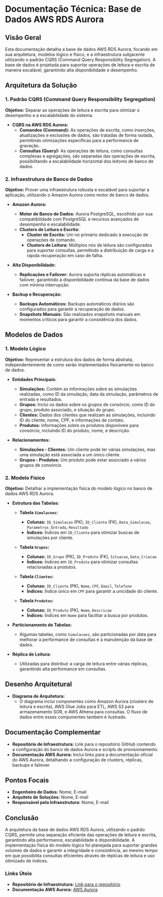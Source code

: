 # Documentação Técnica: Base de Dados AWS RDS Aurora

## Visão Geral

Esta documentação detalha a base de dados AWS RDS Aurora, focando em sua arquitetura, modelos lógico e físico, e a infraestrutura subjacente utilizando o padrão CQRS (Command Query Responsibility Segregation). A base de dados é projetada para suportar operações de leitura e escrita de maneira escalável, garantindo alta disponibilidade e desempenho.

## Arquitetura da Solução

### 1. Padrão CQRS (Command Query Responsibility Segregation)

**Objetivo:** Separar as operações de leitura e escrita para otimizar o desempenho e a escalabilidade do sistema.

- **CQRS na AWS RDS Aurora:**
  - **Comandos (Command):** As operações de escrita, como inserções, atualizações e exclusões de dados, são tratadas de forma isolada, permitindo otimizações específicas para a performance de gravação.
  - **Consultas (Query):** As operações de leitura, como consultas complexas e agregações, são separadas das operações de escrita, possibilitando a escalabilidade horizontal dos leitores de banco de dados.

### 2. Infraestrutura de Banco de Dados

**Objetivo:** Prover uma infraestrutura robusta e escalável para suportar a aplicação, utilizando o Amazon Aurora como motor de banco de dados.

- **Amazon Aurora:**
  - **Motor de Banco de Dados:** Aurora PostgreSQL, escolhido por sua compatibilidade com PostgreSQL e recursos avançados de desempenho e escalabilidade.
  - **Clusters de Leitura e Escrita:**
    - **Cluster de Escrita:** Um nó primário dedicado à execução de operações de comando.
    - **Clusters de Leitura:** Múltiplos nós de leitura são configurados para suportar consultas, permitindo a distribuição de carga e a rápida recuperação em caso de falha.

- **Alta Disponibilidade:**
  - **Replicações e Failover:** Aurora suporta réplicas automáticas e failover, garantindo a disponibilidade contínua da base de dados com mínima interrupção.

- **Backup e Recuperação:**
  - **Backups Automáticos:** Backups automáticos diários são configurados para garantir a recuperação de dados.
  - **Snapshots Manuais:** São realizados snapshots manuais em momentos críticos para garantir a consistência dos dados.

## Modelos de Dados

### 1. Modelo Lógico

**Objetivo:** Representar a estrutura dos dados de forma abstrata, independentemente de como serão implementados fisicamente no banco de dados.

- **Entidades Principais:**
  - **Simulações:** Contém as informações sobre as simulações realizadas, como ID da simulação, data da simulação, parâmetros de entrada e resultados.
  - **Grupos:** Inclui os dados sobre os grupos de consórcio, como ID do grupo, produto associado, e situação do grupo.
  - **Clientes:** Dados dos clientes que realizam as simulações, incluindo ID do cliente, nome, CPF, e informações de contato.
  - **Produtos:** Informações sobre os produtos disponíveis para consórcio, incluindo ID do produto, nome, e descrição.

- **Relacionamentos:**
  - **Simulações - Clientes:** Um cliente pode ter várias simulações, mas uma simulação está associada a um único cliente.
  - **Grupos - Produtos:** Um produto pode estar associado a vários grupos de consórcio.

### 2. Modelo Físico

**Objetivo:** Detalhar a implementação física do modelo lógico no banco de dados AWS RDS Aurora.

- **Estrutura das Tabelas:**
  - **Tabela `Simulacoes`:**
    - **Colunas:** `ID_Simulacao` (PK), `ID_Cliente` (FK), `Data_Simulacao`, `Parametros_Entrada`, `Resultado`
    - **Índices:** Índices em `ID_Cliente` para otimizar buscas de simulações por cliente.
  
  - **Tabela `Grupos`:**
    - **Colunas:** `ID_Grupo` (PK), `ID_Produto` (FK), `Situacao`, `Data_Criacao`
    - **Índices:** Índices em `ID_Produto` para otimizar consultas relacionadas a produtos.

  - **Tabela `Clientes`:**
    - **Colunas:** `ID_Cliente` (PK), `Nome`, `CPF`, `Email`, `Telefone`
    - **Índices:** Índice único em `CPF` para garantir a unicidade do cliente.

  - **Tabela `Produtos`:**
    - **Colunas:** `ID_Produto` (PK), `Nome`, `Descricao`
    - **Índices:** Índices em `Nome` para facilitar a busca por produtos.

- **Particionamento de Tabelas:**
  - Algumas tabelas, como `Simulacoes`, são particionadas por data para melhorar a performance de consultas e a manutenção da base de dados.

- **Réplica de Leitura:**
  - Utilizadas para distribuir a carga de leitura entre várias réplicas, garantindo alta performance em consultas.

## Desenho Arquitetural

- **Diagrama de Arquitetura:** 
  - O diagrama inclui componentes como Amazon Aurora (clusters de leitura e escrita), AWS Glue Jobs para ETL, AWS S3 para armazenamento SOR, e AWS Athena para consultas. O fluxo de dados entre esses componentes também é ilustrado.

## Documentação Complementar

- **Repositório de Infraestrutura:** Link para o repositório GitHub contendo a configuração do banco de dados Aurora e scripts de provisionamento.
- **Documentação AWS Aurora:** Inclui links para a documentação oficial do AWS Aurora, detalhando a configuração de clusters, réplicas, backups e failover.

## Pontos Focais

- **Engenheiro de Dados:** Nome, E-mail
- **Arquiteto de Soluções:** Nome, E-mail
- **Responsável pela Infraestrutura:** Nome, E-mail

## Conclusão

A arquitetura da base de dados AWS RDS Aurora, utilizando o padrão CQRS, permite uma separação eficiente das operações de leitura e escrita, garantindo alta performance, escalabilidade e disponibilidade. A implementação física do modelo lógico foi planejada para suportar grandes volumes de dados e garantir a integridade e consistência, ao mesmo tempo em que possibilita consultas eficientes através de réplicas de leitura e uso otimizado de índices.

### Links Úteis
- **Repositório de Infraestrutura:** [Link para o repositório](#)
- **Documentação AWS Aurora:** [AWS Aurora](https://aws.amazon.com/rds/aurora/)
